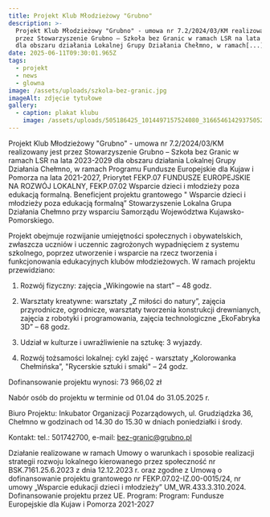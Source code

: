 ```yaml
---
title: Projekt Klub Młodzieżowy "Grubno"
description: >-
  Projekt Klub Młodzieżowy "Grubno" - umowa nr 7.2/2024/03/KM realizowany jest
  przez Stowarzyszenie Grubno – Szkoła bez Granic w ramach LSR na lata 2023-2029
  dla obszaru działania Lokalnej Grupy Działania Chełmno, w ramach[...]
date: 2025-06-11T09:30:01.965Z
tags:
  - projekt
  - news
  - glowna
image: /assets/uploads/szkola-bez-granic.jpg
imageAlt: zdjęcie tytułowe
gallery:
  - caption: plakat klubu
    image: /assets/uploads/505186425_1014497157524080_3166546142937505244_n.jpg
---
```

Projekt Klub Młodzieżowy "Grubno" - umowa nr 7.2/2024/03/KM realizowany jest przez Stowarzyszenie Grubno – Szkoła bez Granic w ramach LSR na lata 2023-2029 dla obszaru działania Lokalnej Grupy Działania Chełmno, w ramach Programu Fundusze Europejskie dla Kujaw i Pomorza na lata 2021-2027, Priorytet FEKP.07 FUNDUSZE EUROPEJSKIE NA ROZWÓJ LOKALNY, FEKP.07.02 Wsparcie dzieci i młodzieży poza edukacją formalną. Beneficjent projektu grantowego " Wsparcie dzieci i młodzieży poza edukacją formalną” Stowarzyszenie Lokalna Grupa Działania Chełmno przy wsparciu Samorządu Województwa Kujawsko- Pomorskiego.

Projekt obejmuje rozwijanie umiejętności społecznych i obywatelskich, zwłaszcza uczniów i uczennic zagrożonych wypadnięciem z systemu szkolnego, poprzez utworzenie i wsparcie na rzecz tworzenia i funkcjonowania edukacyjnych klubów młodzieżowych. W ramach projektu przewidziano:

1. Rozwój fizyczny: zajęcia „Wikingowie na start” – 48 godz.

2. Warsztaty kreatywne: warsztaty „Z miłości do natury”, zajęcia przyrodnicze, ogrodnicze, warsztaty tworzenia konstrukcji drewnianych, zajęcia z robotyki i programowania, zajęcia technologiczne „EkoFabryka 3D” – 68 godz.

3. Udział w kulturze i uwrażliwienie na sztukę: 3 wyjazdy.

4. Rozwój tożsamości lokalnej: cykl zajęć - warsztaty „Kolorowanka Chełmińska”, "Rycerskie sztuki i smaki" – 24 godz.

Dofinansowanie projektu wynosi: 73 966,02 zł

Nabór osób do projektu w terminie od 01.04 do 31.05.2025 r.

Biuro Projektu: Inkubator Organizacji Pozarządowych, ul. Grudziądzka 36, Chełmno w godzinach od 14.30 do 15.30 w dniach poniedziałki i środy.

Kontakt: tel.: 501742700, e-mail: bez-granic@grubno.pl 



Działanie realizowane w ramach Umowy o warunkach i sposobie realizacji strategii rozwoju lokalnego kierowanego przez społeczność nr BSK.7161.25.6.2023 z dnia 12.12.2023 r. oraz zgodne z Umową o dofinansowanie projektu grantowego nr FEKP.07.02-IZ.00-0015/24, nr umowy „Wsparcie edukacji dzieci i młodzieży” UM_WR.433.3.310.2024. Dofinansowanie projektu przez UE. Program: Program: Fundusze Europejskie dla Kujaw i Pomorza 2021-2027
